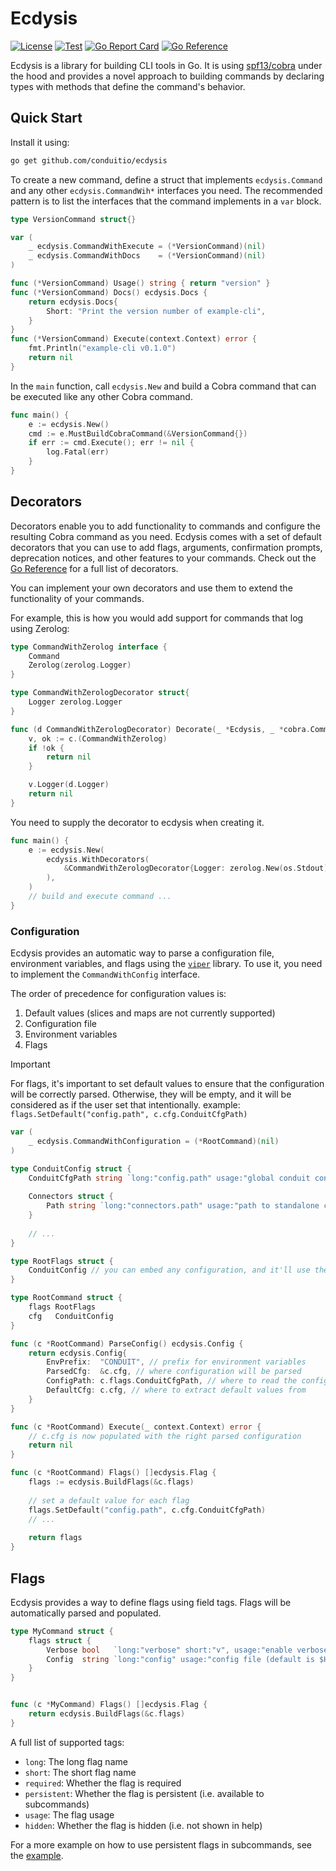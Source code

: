 # Ecdysis

[![License](https://img.shields.io/badge/license-Apache%202-blue)](https://github.com/ConduitIO/ecdysis/blob/main/LICENSE.md)
[![Test](https://github.com/ConduitIO/ecdysis/actions/workflows/test.yml/badge.svg)](https://github.com/ConduitIO/bwlimit/actions/workflows/test.yml)
[![Go Report Card](https://goreportcard.com/badge/github.com/conduitio/ecdysis)](https://goreportcard.com/report/github.com/conduitio/ecdysis)
[![Go Reference](https://pkg.go.dev/badge/github.com/conduitio/ecdysis.svg)](https://pkg.go.dev/github.com/conduitio/ecdysis)

Ecdysis is a library for building CLI tools in Go. It is using
[spf13/cobra](https://github.com/spf13/cobra) under the hood and provides a novel
approach to building commands by declaring types with methods that define the
command's behavior.

## Quick Start

Install it using:

```sh
go get github.com/conduitio/ecdysis
```

To create a new command, define a struct that implements `ecdysis.Command` and
any other `ecdysis.CommandWih*` interfaces you need. The recommended pattern is
to list the interfaces that the command implements in a `var` block.

```go
type VersionCommand struct{}

var (
	_ ecdysis.CommandWithExecute = (*VersionCommand)(nil)
	_ ecdysis.CommandWithDocs    = (*VersionCommand)(nil)
)

func (*VersionCommand) Usage() string { return "version" }
func (*VersionCommand) Docs() ecdysis.Docs {
	return ecdysis.Docs{
		Short: "Print the version number of example-cli",
	}
}
func (*VersionCommand) Execute(context.Context) error {
	fmt.Println("example-cli v0.1.0")
	return nil
}
```

In the `main` function, call `ecdysis.New` and build a Cobra command that can
be executed like any other Cobra command.

```go
func main() {
	e := ecdysis.New()
	cmd := e.MustBuildCobraCommand(&VersionCommand{})
	if err := cmd.Execute(); err != nil {
		log.Fatal(err)
	}
}
```

## Decorators

Decorators enable you to add functionality to commands and configure the resulting
Cobra command as you need. Ecdysis comes with a set of default decorators that
you can use to add flags, arguments, confirmation prompts, deprecation notices,
and other features to your commands. Check out the
[Go Reference](https://pkg.go.dev/github.com/conduitio/ecdysis) for a full list
of decorators.

You can implement your own decorators and use them to extend the functionality
of your commands.

For example, this is how you would add support for commands that log using Zerolog:

```go
type CommandWithZerolog interface {
	Command
	Zerolog(zerolog.Logger)
}

type CommandWithZerologDecorator struct{
	Logger zerolog.Logger
}

func (d CommandWithZerologDecorator) Decorate(_ *Ecdysis, _ *cobra.Command, c Command) error {
	v, ok := c.(CommandWithZerolog)
	if !ok {
		return nil
	}

	v.Logger(d.Logger)
	return nil
}
```

You need to supply the decorator to ecdysis when creating it.

```go
func main() {
	e := ecdysis.New(
		ecdysis.WithDecorators(
			&CommandWithZerologDecorator{Logger: zerolog.New(os.Stdout)},
		),
	)
	// build and execute command ...
}
```

### Configuration

Ecdysis provides an automatic way to parse a configuration file, environment variables, and flags using the [`viper`](https://github.com/spf13/viper) library. To use it, you need to implement the `CommandWithConfig` interface.

The order of precedence for configuration values is:

1. Default values (slices and maps are not currently supported)
2. Configuration file
3. Environment variables
4. Flags


> [!IMPORTANT]  
> For flags, it's important to set default values to ensure that the configuration will be correctly parsed. 
> Otherwise, they will be empty, and it will be considered as if the user set that intentionally.
> example: `flags.SetDefault("config.path", c.cfg.ConduitCfgPath)`

```go
var (
    _ ecdysis.CommandWithConfiguration = (*RootCommand)(nil)
)

type ConduitConfig struct {
    ConduitCfgPath string `long:"config.path" usage:"global conduit configuration file" default:"./conduit.yaml"`
    
    Connectors struct {
        Path string `long:"connectors.path" usage:"path to standalone connectors' directory"`
    }
    
    // ...
}

type RootFlags struct {
    ConduitConfig // you can embed any configuration, and it'll use the proper tags
}

type RootCommand struct {
    flags RootFlags
    cfg   ConduitConfig
}

func (c *RootCommand) ParseConfig() ecdysis.Config {
    return ecdysis.Config{
        EnvPrefix:  "CONDUIT", // prefix for environment variables
        ParsedCfg:  &c.cfg, // where configuration will be parsed
        ConfigPath: c.flags.ConduitCfgPath, // where to read the configuration file
        DefaultCfg: c.cfg, // where to extract default values from
    }
}

func (c *RootCommand) Execute(_ context.Context) error {
    // c.cfg is now populated with the right parsed configuration
    return nil
}

func (c *RootCommand) Flags() []ecdysis.Flag {
    flags := ecdysis.BuildFlags(&c.flags)
    
    // set a default value for each flag
    flags.SetDefault("config.path", c.cfg.ConduitCfgPath) 
    // ...
	
    return flags
}
````

## Flags

Ecdysis provides a way to define flags using field tags. Flags will be
automatically parsed and populated.

```go
type MyCommand struct {
	flags struct {
		Verbose bool   `long:"verbose" short:"v", usage:"enable verbose output" persistent:"true"`
		Config  string `long:"config" usage:"config file (default is $HOME/.example-cli.yaml)" persistent:"true"`
	}
}


func (c *MyCommand) Flags() []ecdysis.Flag {
	return ecdysis.BuildFlags(&c.flags)
}
```

A full list of supported tags:

- `long`: The long flag name
- `short`: The short flag name
- `required`: Whether the flag is required
- `persistent`: Whether the flag is persistent (i.e. available to subcommands)
- `usage`: The flag usage
- `hidden`: Whether the flag is hidden (i.e. not shown in help)

For a more example on how to use persistent flags in subcommands, see the
[example](./example).